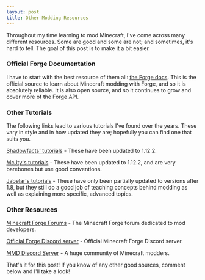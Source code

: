```yaml
---
layout: post
title: Other Modding Resources
---
```


Throughout my time learning to mod Minecraft, I've come across many different resources. Some are good and some are not; and sometimes, it's hard to tell. The goal of this post is to make it a bit easier.



### Official Forge Documentation

I have to start with the best resource of them all: [the Forge docs](https://mcforge.readthedocs.io/en/latest/). This is the official source to learn about Minecraft modding with Forge, and so it is absolutely reliable. It is also open source, and so it continues to grow and cover more of the Forge API.



### Other Tutorials

The following links lead to various tutorials I've found over the years. These vary in style and in how updated they are; hopefully you can find one that suits you.

[Shadowfacts' tutorials](https://shadowfacts.net/tutorials/forge-modding-112/) - These have been updated to 1.12.2.

[McJty's tutorials](https://wiki.mcjty.eu/modding/index.php?title=Main_Page) - These have been updated to 1.12.2, and are very barebones but use good conventions.

[Jabelar's tutorials](http://jabelarminecraft.blogspot.com/) - These have only been partially updated to versions after 1.8, but they still do a good job of teaching concepts behind modding as well as explaining more specific, advanced topics.



### Other Resources

[Minecraft Forge Forums](http://www.minecraftforge.net/forum/forum/116-mod-developer-central/) - The Minecraft Forge forum dedicated to mod developers.

[Official Forge Discord server](https://discord.gg/UvedJ9m) - Official Minecraft Forge Discord server.

[MMD Discord Server](http://discord.mcmoddev.com/) - A huge community of Minecraft modders.



That's it for this post! If you know of any other good sources, comment below and I'll take a look!